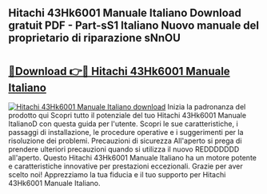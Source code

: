 ## Hitachi 43Hk6001 Manuale Italiano Download gratuit PDF - Part-sS1 Italiano Nuovo manuale del proprietario di riparazione sNnOU

# <h2><a href="http://dfea8n1.blite.top/?on=Hitachi+43Hk6001+Manuale+Italiano">🔗Download 👉🔴 Hitachi 43Hk6001 Manuale Italiano</a></h2>

[![Hitachi 43Hk6001 Manuale Italiano download](https://i.imgur.com/lujVjoI.png)](http://dfea8n1.blite.top/?on=Hitachi+43Hk6001+Manuale+Italiano)
Inizia la padronanza del prodotto qui Scopri tutto il potenziale del tuo Hitachi 43Hk6001 Manuale ItalianoD con questa guida per l'utente. Scopri le sue caratteristiche, i passaggi di installazione, le procedure operative e i suggerimenti per la risoluzione dei problemi. Precauzioni di sicurezza All'aperto si prega di prendere ulteriori precauzioni quando si utilizza il nuovo REDDDDDDD all'aperto. Questo Hitachi 43Hk6001 Manuale Italiano ha un motore potente e caratteristiche innovative per prestazioni eccezionali. Grazie per aver scelto noi! Apprezziamo la tua fiducia e il tuo supporto per Hitachi 43Hk6001 Manuale Italiano.
